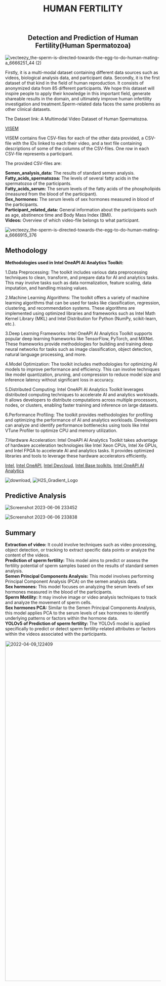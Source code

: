 <div align="center">
  <center><h1>HUMAN FERTILITY</h1></center>
</div>

<br/>
<div align="center">
  <centre><h2>Detection and Prediction of Human Fertility(Human Spermatozoa)</h2></centre>

</div>

![vecteezy_the-sperm-is-directed-towards-the-egg-to-do-human-mating-a_6666251_44 (2)](https://github.com/CodeeDharani/Hack2skill-Intel-OneAPI-Hackathon-AI-Analytics-toolkits-Human-fertility/assets/110709707/9a321102-3897-420a-8ba1-f187bfbd5ad3)

<p>
  Firstly, it is a multi-modal dataset containing different data sources such as videos, biological analysis data, and participant data. Secondly, it is the first dataset of that kind in the field of human reproduction. It consists of anonymized data from 85 different participants. We hope this dataset will inspire people to apply their knowledge in this important field, generate shareable results in the domain, and ultimately improve human infertility investigation and treatment.Sperm-related data faces the same problems as other clinical datasets. 
  <br />
  </p>
  <p>
  The Dataset link: A Multimodal Video Dataset of Human Spermatozoa.
  </p>
  
  [VISEM](https://datasets.simula.no//visem/)
  
<p>
  VISEM contains five CSV-files for each of the other data provided, a CSV-file with the IDs linked to each their video, and a text file containing descriptions of some of the columns of the CSV-files. One row in each CSV-file represents a participant.

The provided CSV-files are:
  
**Semen_analysis_data:** The results of standard semen analysis.<br /> 
**Fatty_acids_spermatozoa:** The levels of several fatty acids in the spermatozoa of the participants.<br />
**Fatty_acids_serum:** The serum levels of the fatty acids of the phospholipids (measured from the blood of the participant).<br />
**Sex_hormones:** The serum levels of sex hormones measured in blood of the participants.<br />
**Participant_related_data:** General information about the participants such as age, abstinence time and Body Mass Index (BMI).<br />
**Videos:** Overview of which video-file belongs to what participant.
  
  
![vecteezy_the-sperm-is-directed-towards-the-egg-to-do-human-mating-a_6666915_376](https://github.com/CodeeDharani/Hack2skill-Intel-OneAPI-Hackathon-AI-Analytics-toolkits-Human-fertility/assets/110709707/4f60f911-abb4-4d5f-898f-94bc522c57d0)
  
<h2>Methodology</h2>

 **Methodologies used in Intel OneAPI AI Analytics Toolkit:**
<p>
1.Data Preprocessing: The toolkit includes various data preprocessing techniques to clean, transform, and prepare data for AI and analytics tasks. This may involve tasks such as data normalization, feature scaling, data imputation, and handling missing values.

2.Machine Learning Algorithms: The toolkit offers a variety of machine learning algorithms that can be used for tasks like classification, regression, clustering, and recommendation systems. These algorithms are implemented using optimized libraries and frameworks such as Intel Math Kernel Library (MKL) and Intel Distribution for Python (NumPy, scikit-learn, etc.).

3.Deep Learning Frameworks: Intel OneAPI AI Analytics Toolkit supports popular deep learning frameworks like TensorFlow, PyTorch, and MXNet. These frameworks provide methodologies for building and training deep neural networks for tasks such as image classification, object detection, natural language processing, and more.

4.Model Optimization: The toolkit includes methodologies for optimizing AI models to improve performance and efficiency. This can involve techniques like model quantization, pruning, and compression to reduce model size and inference latency without significant loss in accuracy.

5.Distributed Computing: Intel OneAPI AI Analytics Toolkit leverages distributed computing techniques to accelerate AI and analytics workloads. It allows developers to distribute computations across multiple processors, nodes, or clusters, enabling faster training and inference on large datasets.

6.Performance Profiling: The toolkit provides methodologies for profiling and optimizing the performance of AI and analytics workloads. Developers can analyze and identify performance bottlenecks using tools like Intel VTune Profiler to optimize CPU and memory utilization.

7.Hardware Acceleration: Intel OneAPI AI Analytics Toolkit takes advantage of hardware acceleration technologies like Intel Xeon CPUs, Intel Xe GPUs, and Intel FPGA to accelerate AI and analytics tasks. It provides optimized libraries and tools to leverage these hardware accelerators efficiently.
  
  </p>
  
[Intel](https://www.intel.in/content/www/in/en/homepage.html), [Intel OneAPI](https://www.intel.com/content/www/us/en/developer/tools/oneapi/overview.html), [Intel Devcloud](https://www.intel.com/content/www/us/en/developer/tools/devcloud/overview.html), [Intel Base toolkits](https://www.intel.com/content/www/us/en/developer/tools/oneapi/base-toolkit.html),  [Intel OneAPI AI Analytics](https://www.intel.com/content/www/us/en/developer/tools/oneapi/ai-analytics-toolkit.html)

![download](https://github.com/CodeeDharani/Hack2skill-Intel-OneAPI-Hackathon-AI-Analytics-toolkits-Human-fertility/assets/110709707/ca889b8e-d042-48cb-b695-4b18edee46c8), ![H2S_Gradient_Logo](https://github.com/CodeeDharani/Hack2skill-Intel-OneAPI-Hackathon-AI-Analytics-toolkits-Human-fertility/assets/110709707/d822525c-4f54-43bc-ab25-ba20ced356fc)

  
  <h2>Predictive Analysis</h2>
  
  
  ![Screenshot 2023-06-06 233452](https://github.com/CodeeDharani/Hack2skill-Intel-OneAPI-Hackathon-AI-Analytics-toolkits-Human-fertility/assets/110709707/b15e518b-ce45-4714-ad00-59942592f35b)

  
![Screenshot 2023-06-06 233838](https://github.com/CodeeDharani/Hack2skill-Intel-OneAPI-Hackathon-AI-Analytics-toolkits-Human-fertility/assets/110709707/85e3d053-2c59-408e-9933-9859055b6079)


<h2>Summary</h2>

**Extraction of video:** It could involve techniques such as video processing, object detection, or tracking to extract specific data points or analyze the content of the videos.<br />
**Prediction of sperm fertility:** This model aims to predict or assess the fertility potential of sperm samples based on the results of standard semen analysis.<br />
**Semen Principal Components Analysis:** This model involves performing Principal Component Analysis (PCA) on the semen analysis data.<br />
**Sex hormones:** This model focuses on analyzing the serum levels of sex hormones measured in the blood of the participants.<br />
**Sperm Motility:** It may involve image or video analysis techniques to track and analyze the movement of sperm cells.<br />
**Sex hormones PCA:** Similar to the Semen Principal Components Analysis, this model applies PCA to the serum levels of sex hormones to identify underlying patterns or factors within the hormone data.<br />
**YOLOv5 of Prediction of sperm fertility:** The YOLOv5 model is applied specifically to predict or detect sperm fertility-related attributes or factors within the videos associated with the participants.

<img width="1100" alt="2022-04-09_122409" src="https://github.com/CodeeDharani/Hack2skill-Intel-OneAPI-Hackathon-AI-Analytics-toolkits-Human-fertility/assets/110709707/3683a662-c18e-4be1-bff7-e4a5a49ed5ca">
